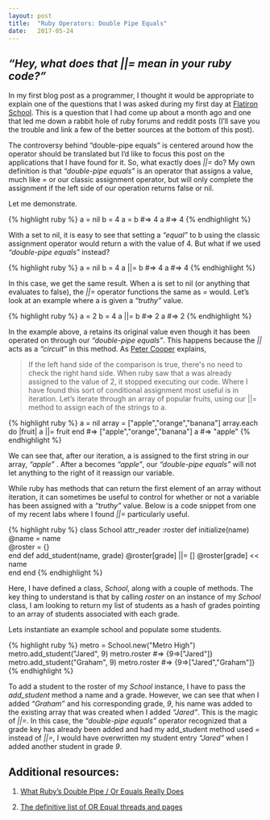 ```yaml
---
layout: post
title:  "Ruby Operators: Double Pipe Equals"
date:   2017-05-24
---
```


## *“Hey, what does that \|\|= mean in your ruby code?”*


In my first blog post as a programmer, I thought it would be appropriate to explain one of the questions that I was asked during my first day at [Flatiron School](https://flatironschool.com/). This is a question that I had come up about a month ago and one that led me down a rabbit hole of ruby forums and reddit posts (I’ll save you the trouble and link a few of the better sources at the bottom of this post).

The controversy behind “double-pipe equals” is centered around how the operator should be translated but I’d like to focus this post on the applications that I have found for it. So, what exactly does *\|\|=* do? My own definition is that *“double-pipe equals”* is an operator that assigns a value, much like *=* or our classic assignment operator, but will only complete the assignment if the left side of our operation returns false or nil.

Let me demonstrate.

{% highlight ruby %}
a = nil
b = 4
a = b #=> 4
a #=> 4
{% endhighlight %}

With a set to nil, it is easy to see that setting a *“equal”* to b using the classic assignment operator would return a with the value of 4. But what if we used *“double-pipe equals”* instead?

{% highlight ruby %}
a = nil
b = 4
a ||= b #=> 4
a #=> 4
{% endhighlight %}


In this case, we get the same result. When a is set to nil (or anything that evaluates to false), the *\|\|=* operator functions the same as *=* would. Let’s look at an example where a is given a *“truthy”* value.

{% highlight ruby %}
a = 2
b = 4
a ||= b #=> 2
a #=> 2
{% endhighlight %}

In the example above, a retains its original value even though it has been operated on through our *“double-pipe equals”*. This happens because the *\|\|* acts as a *“circuit”* in this method. As [Peter Cooper](http://www.rubyinside.com/what-rubys-double-pipe-or-equals-really-does-5488.html) explains,

> If the left hand side of the comparison is true, there's no need to check the right hand side.
> When ruby saw that a was already assigned to the value of 2, it stopped executing our code. Where I have
> found this sort of conditional assignment most useful is in iteration. Let’s iterate through an array of
> popular fruits, using our \|\|= method to assign each of the strings to a.

{% highlight ruby %}
a = nil
array = ["apple","orange","banana"]
array.each do |fruit|
   a ||= fruit
end #=> ["apple","orange","banana"]
a #=> "apple"
{% endhighlight %}

We can see that, after our iteration, a is assigned to the first string in our array, *“apple”* . After a becomes *“apple”*, our *“double-pipe equals”* will not let anything to the right of it reassign our variable.

While ruby has methods that can return the first element of an array without iteration, it can sometimes be useful to control for whether or not a variable has been assigned with a *“truthy”* value. Below is a code snippet from one of my recent labs where I found *\|\|=* particularly useful.

{% highlight ruby %}
class School
  attr_reader :roster
  def initialize(name)    
      @name = name    
      @roster = {}  
  end
  def add_student(name, grade)
      @roster[grade] ||= []
      @roster[grade] << name  
  end
end
{% endhighlight %}

Here, I have defined a class, *School*, along with a couple of methods. The key thing to understand is that by calling *roster* on an instance of my *School* class, I am looking to return my list of students as a hash of grades pointing to an array of students associated with each grade.

Lets instantiate an example school and populate some students.

{% highlight ruby %}
metro = School.new("Metro High")
metro.add_student("Jared", 9)
metro.roster #=> {9=>["Jared"]}
metro.add_student("Graham", 9)
metro.roster #=> {9=>["Jared","Graham"]}
{% endhighlight %}


To add a student to the roster of my *School* instance, I have to pass the *add_student* method a name and a grade. However, we can see that when I added *“Graham”* and his corresponding grade, *9*, his name was added to the existing array that was created when I added *“Jared”*. This is the magic of *\|\|=*. In this case, the *“double-pipe equals”* operator recognized that a grade key has already been added and had my add_student method used *=* instead of *\|\|=*, I would have overwritten my student entry *“Jared”* when I added another student in grade *9*.

## Additional resources:

1. [What Ruby’s Double Pipe / Or Equals Really Does](http://www.rubyinside.com/what-rubys-double-pipe-or-equals-really-does-5488.html)

2. [The definitive list of OR Equal threads and pages](https://www.ruby-forum.com/topic/151660/)
